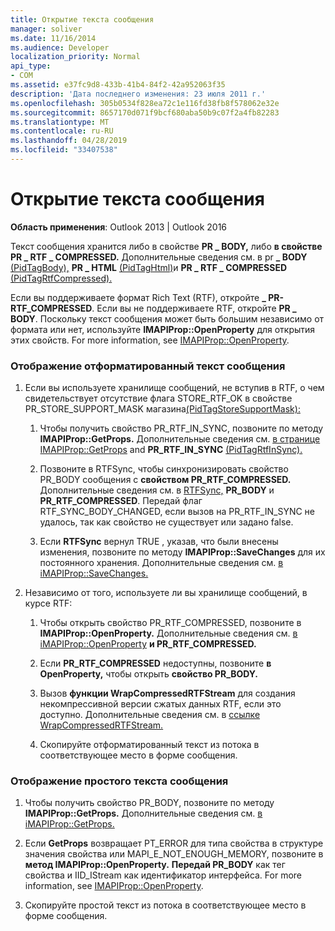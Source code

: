 ```yaml
---
title: Открытие текста сообщения
manager: soliver
ms.date: 11/16/2014
ms.audience: Developer
localization_priority: Normal
api_type:
- COM
ms.assetid: e37fc9d8-433b-41b4-84f2-42a952063f35
description: 'Дата последнего изменения: 23 июля 2011 г.'
ms.openlocfilehash: 305b0534f828ea72c1e116fd38fb8f578062e32e
ms.sourcegitcommit: 8657170d071f9bcf680aba50b9c07f2a4fb82283
ms.translationtype: MT
ms.contentlocale: ru-RU
ms.lasthandoff: 04/28/2019
ms.locfileid: "33407538"
---
```

# <a name="opening-message-text"></a>Открытие текста сообщения

**Область применения**: Outlook 2013 | Outlook 2016 
  
Текст сообщения хранится либо в свойстве **PR \_ BODY,** либо **в свойстве PR \_ RTF \_ COMPRESSED.** Дополнительные сведения см. в pr **\_ BODY** [(PidTagBody),](pidtagbody-canonical-property.md) **PR \_ HTML** [(PidTagHtml)](pidtaghtml-canonical-property.md)и **PR \_ RTF \_ COMPRESSED** [(PidTagRtfCompressed).](pidtagrtfcompressed-canonical-property.md) 

Если вы поддерживаете формат Rich Text (RTF), откройте **\_ PR-RTF_COMPRESSED**. Если вы не поддерживаете RTF, откройте **PR \_ BODY**. Поскольку текст сообщения может быть большим независимо от формата или нет, используйте **IMAPIProp::OpenProperty** для открытия этих свойств. For more information, see [IMAPIProp::OpenProperty](imapiprop-openproperty.md).
  
### <a name="to-display-formatted-message-text"></a>Отображение отформатированный текст сообщения
  
1. Если вы используете хранилище сообщений, не вступив в RTF, о чем свидетельствует  отсутствие флага STORE_RTF_OK в свойстве PR_STORE_SUPPORT_MASK магазина[(PidTagStoreSupportMask):](pidtagstoresupportmask-canonical-property.md)
    
    1. Чтобы получить свойство PR_RTF_IN_SYNC, позвоните по методу **IMAPIProp::GetProps.**  Дополнительные сведения см. [в странице IMAPIProp::GetProps](imapiprop-getprops.md) and **PR_RTF_IN_SYNC** [(PidTagRtfInSync).](pidtagrtfinsync-canonical-property.md)
        
    2. Позвоните в RTFSync, чтобы синхронизировать свойство PR_BODY сообщения с **свойством PR_RTF_COMPRESSED.** Дополнительные сведения см. в [RTFSync,](rtfsync.md) **PR_BODY** и **PR_RTF_COMPRESSED**. Передай флаг RTF_SYNC_BODY_CHANGED, если вызов  на PR_RTF_IN_SYNC не удалось, так как свойство не существует или задано false. 
        
    3. Если **RTFSync** вернул TRUE , указав, что были внесены изменения, позвоните по методу **IMAPIProp::SaveChanges** для их постоянного хранения. Дополнительные сведения см. [в iMAPIProp::SaveChanges.](imapiprop-savechanges.md)
    
2. Независимо от того, используете ли вы хранилище сообщений, в курсе RTF:
    
    1. Чтобы открыть свойство PR_RTF_COMPRESSED, позвоните в **IMAPIProp::OpenProperty.**  Дополнительные сведения см. [в iMAPIProp::OpenProperty](imapiprop-openproperty.md) **и PR_RTF_COMPRESSED.**
        
    2. Если **PR_RTF_COMPRESSED** недоступны, позвоните **в OpenProperty,** чтобы открыть **свойство PR_BODY.** 
        
    3. Вызов **функции WrapCompressedRTFStream** для создания некомпрессивной версии сжатых данных RTF, если это доступно. Дополнительные сведения см. в [ссылке WrapCompressedRTFStream.](wrapcompressedrtfstream.md)
        
    4. Скопируйте отформатированный текст из потока в соответствующее место в форме сообщения. 
    
### <a name="to-display-plain-message-text"></a>Отображение простого текста сообщения
  
1. Чтобы получить свойство PR_BODY, позвоните по методу **IMAPIProp::GetProps.**  Дополнительные сведения см. [в iMAPIProp::GetProps.](imapiprop-getprops.md)
    
2. Если **GetProps** возвращает PT_ERROR для типа свойства в структуре значения свойства или MAPI_E_NOT_ENOUGH_MEMORY, позвоните в **метод IMAPIProp::OpenProperty.** **Передай PR_BODY** как тег свойства и IID_IStream как идентификатор интерфейса. For more information, see [IMAPIProp::OpenProperty](imapiprop-openproperty.md).
    
3. Скопируйте простой текст из потока в соответствующее место в форме сообщения. 
    

